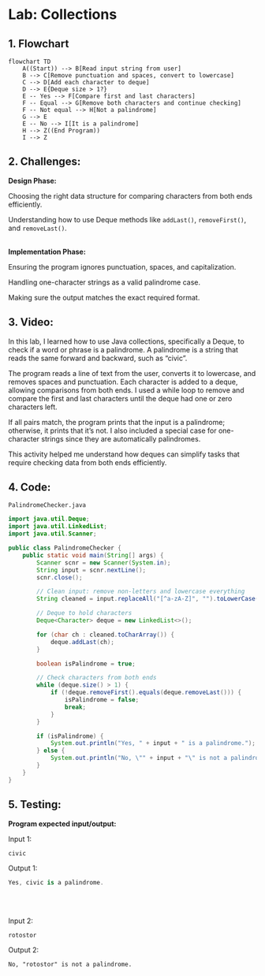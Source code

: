 # Lab: Collections
## 1. Flowchart
```mermaid
flowchart TD
    A((Start)) --> B[Read input string from user]
    B --> C[Remove punctuation and spaces, convert to lowercase]
    C --> D[Add each character to deque]
    D --> E{Deque size > 1?}
    E -- Yes --> F[Compare first and last characters]
    F -- Equal --> G[Remove both characters and continue checking]
    F -- Not equal --> H[Not a palindrome]
    G --> E
    E -- No --> I[It is a palindrome]
    H --> Z((End Program))
    I --> Z
```

## 2. Challenges:

**Design Phase:**

Choosing the right data structure for comparing characters from both ends efficiently.

Understanding how to use Deque methods like `addLast()`, `removeFirst()`, and `removeLast()`.
<br>
</br>

**Implementation Phase:**

Ensuring the program ignores punctuation, spaces, and capitalization.

Handling one-character strings as a valid palindrome case.

Making sure the output matches the exact required format.

## 3. Video:
In this lab, I learned how to use Java collections, specifically a Deque, to check if a word or phrase is a palindrome. A palindrome is a string that reads the same forward and backward, such as “civic”.

The program reads a line of text from the user, converts it to lowercase, and removes spaces and punctuation. Each character is added to a deque, allowing comparisons from both ends. I used a while loop to remove and compare the first and last characters until the deque had one or zero characters left.

If all pairs match, the program prints that the input is a palindrome; otherwise, it prints that it’s not. I also included a special case for one-character strings since they are automatically palindromes.

This activity helped me understand how deques can simplify tasks that require checking data from both ends efficiently.

## 4. Code:
`PalindromeChecker.java`

``` java
import java.util.Deque;
import java.util.LinkedList;
import java.util.Scanner;

public class PalindromeChecker {
    public static void main(String[] args) {
        Scanner scnr = new Scanner(System.in);
        String input = scnr.nextLine();
        scnr.close();

        // Clean input: remove non-letters and lowercase everything
        String cleaned = input.replaceAll("[^a-zA-Z]", "").toLowerCase();

        // Deque to hold characters
        Deque<Character> deque = new LinkedList<>();

        for (char ch : cleaned.toCharArray()) {
            deque.addLast(ch);
        }

        boolean isPalindrome = true;

        // Check characters from both ends
        while (deque.size() > 1) {
            if (!deque.removeFirst().equals(deque.removeLast())) {
                isPalindrome = false;
                break;
            }
        }

        if (isPalindrome) {
            System.out.println("Yes, " + input + " is a palindrome.");
        } else {
            System.out.println("No, \"" + input + "\" is not a palindrome.");
        }
    }
}
```

## 5. Testing:

**Program expected input/output:**

Input 1:
```nginx
civic
```
Output 1:
```csharp
Yes, civic is a palindrome.
```
<br>
</br>

Input 2:
```nginx
rotostor
```
Output 2:
```pgsql
No, "rotostor" is not a palindrome.
```
